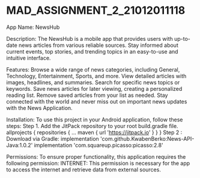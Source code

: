 # MAD_ASSIGNMENT_2_21012011118


App Name: NewsHub


Description: The NewsHub is a mobile app that provides users with up-to-date news articles from various reliable sources. Stay informed about current events, top stories, and trending topics in an easy-to-use and intuitive interface.


Features:
Browse a wide range of news categories, including General, Technology, Entertainment, Sports, and more.
View detailed articles with images, headlines, and summaries.
Search for specific news topics or keywords.
Save news articles for later viewing, creating a personalized reading list.
Remove saved articles from your list as needed.
Stay connected with the world and never miss out on important news updates with the News Application.


Installation:
To use this project in your Android application, follow these steps:
Step 1. Add the JitPack repository to your root build.gradle file.
allprojects {
  repositories {
    ...
    maven { url 'https://jitpack.io' }
  }
}
Step 2 : Download via Gradle:
implementation 'com.github.KwabenBerko:News-API-Java:1.0.2'
implementation 'com.squareup.picasso:picasso:2.8'


Permissions:
To ensure proper functionality, this application requires the following permission:
INTERNET: This permission is necessary for the app to access the internet and retrieve data from external sources.
